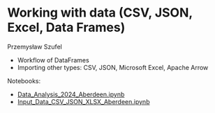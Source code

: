 # Working with data (CSV, JSON, Excel, Data Frames)

Przemysław Szufel

- Workflow of DataFrames
- Importing other types: CSV, JSON, Microsoft Excel, Apache Arrow

Notebooks:
- [Data_Analysis_2024_Aberdeen.ipynb](Data_Analysis_2024_Aberdeen.ipynb)
- [Input_Data_CSV_JSON_XLSX_Aberdeen.ipynb](Input_Data_CSV_JSON_XLSX_Aberdeen.ipynb)
